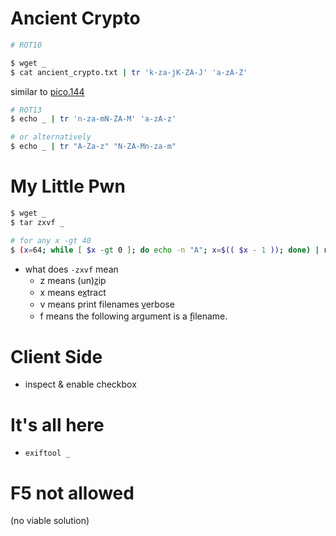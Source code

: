 # Ancient Crypto
```sh
# ROT10

$ wget _
$ cat ancient_crypto.txt | tr 'k-za-jK-ZA-J' 'a-zA-Z'
```
similar to [pico.144](https://play.picoctf.org/practice/challenge/144)
```sh
# ROT13
$ echo _ | tr 'n-za-mN-ZA-M' 'a-zA-z'

# or alternatively
$ echo _ | tr "A-Za-z" "N-ZA-Mn-za-m"

```
# My Little Pwn
```sh
$ wget _
$ tar zxvf _

# for any x -gt 40
$ (x=64; while [ $x -gt 0 ]; do echo -n "A"; x=$(( $x - 1 )); done) | nc challenges.42ctf.org 3002
```
- what does `-zxvf` mean
  - z means (un)z̲ip
  - x means ex̲tract
  - v means print filenames v̲erbose
  - f means the following argument is a f̱ilename.

# Client Side
- inspect & enable checkbox

# It's all here
- `exiftool _`

# F5 not allowed
(no viable solution)
